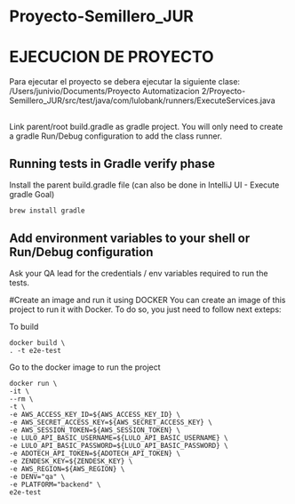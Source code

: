 # Proyecto-Semillero_JUR

# EJECUCION DE PROYECTO

Para ejecutar el proyecto se debera ejecutar la siguiente clase:
/Users/junivio/Documents/Proyecto Automatizacion 2/Proyecto-Semillero_JUR/src/test/java/com/lulobank/runners/ExecuteServices.java

##  
Link parent/root build.gradle as gradle project. You will only need to create a gradle Run/Debug configuration to add the class runner.

## Running tests in Gradle verify phase
Install the parent build.gradle file
(can also be done in IntelliJ UI - Execute gradle Goal)

    brew install gradle

## Add environment variables to your shell or Run/Debug configuration
Ask your QA lead for the credentials / env variables required to run the tests.


#Create an image and run it using DOCKER
You can create an image of this project to run it with Docker.
To do so, you just need to follow next exteps:

To build
```
docker build \
. -t e2e-test
```

Go to the docker image to run the project

```
docker run \
-it \
--rm \
-t \
-e AWS_ACCESS_KEY_ID=${AWS_ACCESS_KEY_ID} \
-e AWS_SECRET_ACCESS_KEY=${AWS_SECRET_ACCESS_KEY} \
-e AWS_SESSION_TOKEN=${AWS_SESSION_TOKEN} \
-e LULO_API_BASIC_USERNAME=${LULO_API_BASIC_USERNAME} \
-e LULO_API_BASIC_PASSWORD=${LULO_API_BASIC_PASSWORD} \
-e ADOTECH_API_TOKEN=${ADOTECH_API_TOKEN} \
-e ZENDESK_KEY=${ZENDESK_KEY} \
-e AWS_REGION=${AWS_REGION} \
-e DENV="qa" \
-e PLATFORM="backend" \
e2e-test
```